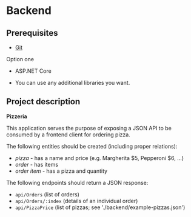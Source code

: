 Backend
=======

Prerequisites
-------------

* [Git](http://git-scm.com/)

Option one
* ASP.NET Core

* You can use any additional libraries you want.

Project description
-------------------

**Pizzeria**

This application serves the purpose of exposing a JSON API to be consumed by a frontend client for ordering pizza.

The following entities should be created (including proper relations):

* *pizza* - has a name and price (e.g. Margherita $5, Pepperoni $6, ...)
* *order* - has items
* *order item* - has a pizza and quantity

The following endpoints should return a JSON response:
* `api/Orders` (list of orders)
* `api/Orders/:index` (details of an individual order)
* `api/PizzaPrice` (list of pizzas; see './backend/example-pizzas.json')
